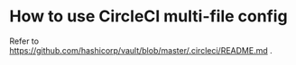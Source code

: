 # How to use CircleCI multi-file config

Refer to https://github.com/hashicorp/vault/blob/master/.circleci/README.md .
